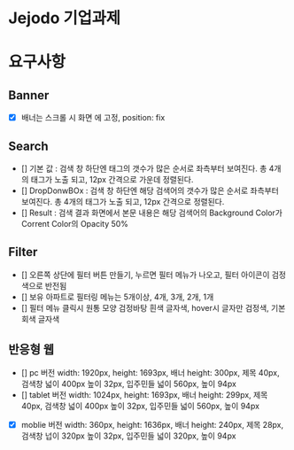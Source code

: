 # Jejodo 기업과제

# 요구사항

## Banner

- [x] 배너는 스크롤 시 화면 에 고정, position: fix

## Search

- [] 기본 값 : 검색 창 하단엔 태그의 갯수가 많은 순서로 좌측부터 보여진다. 총 4개의 태그가 노출 되고, 12px 간격으로 가운데 정렬된다.
- [] DropDonwBOx : 검색 창 하단엔 해당 검색어의 갯수가 많은 순서로 좌측부터 보여진다. 총 4개의 태그가 노출 되고, 12px 간격으로 정렬된다.
- [] Result : 검색 결과 화면에서 본문 내용은 해당 검색어의 Background Color가 Corrent Color의 Opacity 50%

## Filter

- [] 오른쪽 상단에 필터 버튼 만들기, 누르면 필터 메뉴가 나오고, 필터 아이콘이 검정색으로 반전됨
- [] 보유 아파트로 필터링 메뉴는 5개이상, 4개, 3개, 2개, 1개
- [] 필터 메뉴 클릭시 원통 모양 검정바탕 흰색 글자색, hover시 글자만 검정색, 기본 회색 글자색

## 반응형 웹

- [] pc 버전 width: 1920px, height: 1693px, 배너 height: 300px, 제목 40px, 검색창 넓이 400px 높이 32px, 입주민들 넓이 560px, 높이 94px
- [] tablet 버전 width: 1024px, height: 1693px, 배너 height: 299px, 제목 40px, 검색창 넓이 400px 높이 32px, 입주민들 넓이 560px, 높이 94px
- [x] moblie 버전 width: 360px, height: 1636px, 배너 height: 240px, 제목 28px, 검색창 넙이 320px 높이 32px, 입주민들 넓이 320px, 높이 94px
